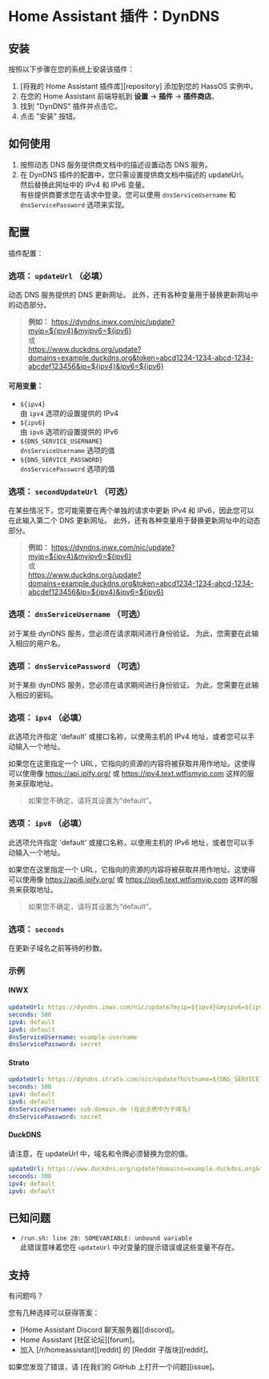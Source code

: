 # Home Assistant 插件：DynDNS

## 安装

按照以下步骤在您的系统上安装该插件：

1. [将我的 Home Assistant 插件库][repository] 添加到您的 HassOS 实例中。
2. 在您的 Home Assistant 前端导航到 **设置** -> **插件** -> **插件商店**。
3. 找到 "DynDNS" 插件并点击它。
4. 点击 "安装" 按钮。

## 如何使用

1. 按照动态 DNS 服务提供商文档中的描述设置动态 DNS 服务。
2. 在 DynDNS 插件的配置中，您只需设置提供商文档中描述的 updateUrl。  
然后替换此网址中的 IPv4 和 IPv6 变量。  
有些提供商要求您在请求中登录。您可以使用 `dnsServiceUsername` 和 `dnsServicePassword` 选项来实现。

## 配置 

插件配置：

### 选项： `updateUrl` （必填）

动态 DNS 服务提供的 DNS 更新网址。
此外，还有各种变量用于替换更新网址中的动态部分。

> **例如：** https://dyndns.inwx.com/nic/update?myip=${ipv4}&myipv6=${ipv6}  
或  
> https://www.duckdns.org/update?domains=example.duckdns.org&token=abcd1234-1234-abcd-1234-abcdef123456&ip=${ipv4}&ipv6=${ipv6}

#### 可用变量：
- `${ipv4}`  
  由 `ipv4` 选项的设置提供的 IPv4
- `${ipv6}`  
  由 `ipv6` 选项的设置提供的 IPv6
- `${DNS_SERVICE_USERNAME}`  
  `dnsServiceUsername` 选项的值
- `${DNS_SERVICE_PASSWORD}`  
  `dnsServicePassword` 选项的值

### 选项： `secondUpdateUrl` （可选）

在某些情况下，您可能需要在两个单独的请求中更新 IPv4 和 IPv6，因此您可以在此输入第二个 DNS 更新网址。
此外，还有各种变量用于替换更新网址中的动态部分。

> **例如：** https://dyndns.inwx.com/nic/update?myip=${ipv4}&myipv6=${ipv6}  
或  
> https://www.duckdns.org/update?domains=example.duckdns.org&token=abcd1234-1234-abcd-1234-abcdef123456&ip=${ipv4}&ipv6=${ipv6}

### 选项： `dnsServiceUsername` （可选）

对于某些 dynDNS 服务，您必须在请求期间进行身份验证。
为此，您需要在此输入相应的用户名。

### 选项： `dnsServicePassword` （可选）

对于某些 dynDNS 服务，您必须在请求期间进行身份验证。
为此，您需要在此输入相应的密码。

### 选项： `ipv4` （必填）

此选项允许指定 'default' 或接口名称，以使用主机的 IPv4 地址，或者您可以手动输入一个地址。

如果您在这里指定一个 URL，它指向的资源的内容将被获取并用作地址。这使得可以使用像 https://api.ipify.org/ 或 https://ipv4.text.wtfismyip.com 这样的服务来获取地址。

> 如果您不确定，请将其设置为“default”。

### 选项： `ipv6` （必填）

此选项允许指定 'default' 或接口名称，以使用主机的 IPv6 地址，或者您可以手动输入一个地址。

如果您在这里指定一个 URL，它指向的资源的内容将被获取并用作地址。这使得可以使用像 https://api6.ipify.org/ 或 https://ipv6.text.wtfismyip.com 这样的服务来获取地址。

> 如果您不确定，请将其设置为“default”。

### 选项： `seconds`

在更新子域名之前等待的秒数。

### 示例

#### INWX
```yaml
updateUrl: https://dyndns.inwx.com/nic/update?myip=${ipv4}&myipv6=${ipv6}
seconds: 300
ipv4: default
ipv6: default
dnsServiceUsername: example-username
dnsServicePassword: secret
```

#### Strato
```yaml
updateUrl: https://dyndns.strato.com/nic/update?hostname=${DNS_SERVICE_USERNAME}&myip=${ipv4},${ipv6}
seconds: 300
ipv4: default
ipv6: default
dnsServiceUsername: sub.domain.de (在此示例中为子域名) 
dnsServicePassword: secret
```

#### DuckDNS
请注意，在 updateUrl 中，域名和令牌必须替换为您的值。
```yaml
updateUrl: https://www.duckdns.org/update?domains=example.duckdns.org&token=abcd1234-1234-abcd-1234-abcdef123456&ip=${ipv4}&ipv6=${ipv6}
seconds: 300
ipv4: default
ipv6: default
```

## 已知问题

- `/run.sh: line 28: SOMEVARIABLE: unbound variable`  
  此错误意味着您在 `updateUrl` 中对变量的提示错误或这些变量不存在。

## 支持

有问题吗？

您有几种选择可以获得答案：

- [Home Assistant Discord 聊天服务器][discord]。
- Home Assistant [社区论坛][forum]。
- 加入 [/r/homeassistant][reddit] 的 [Reddit 子版块][reddit]。

如果您发现了错误，请 [在我们的 GitHub 上打开一个问题][issue]。